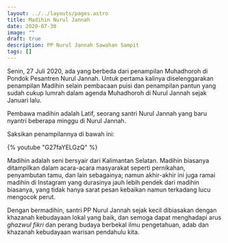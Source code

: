 ```yaml
---
layout: ../../layouts/pages.astro
title: Madihin Nurul Jannah
date: 2020-07-30
image: ""
draft: true
description: PP Nurul Jannah Sawahan Sampit
tags: []
---
```


Senin, 27 Juli 2020, ada yang berbeda dari penampilan Muhadhoroh di Pondok Pesantren Nurul Jannah. Untuk pertama kalinya diselenggarakan penampilan Madihin selain pembacaan puisi dan penampilan pantun yang sudah cukup lumrah dalam agenda Muhadhoroh di Nurul Jannah sejak Januari lalu.

Pembawa madihin adalah Latif, seorang santri Nurul Jannah yang baru nyantri beberapa minggu di Nurul Jannah.

Saksikan penampilannya di bawah ini:

{% youtube "G27faYELGzQ" %}

Madihin adalah seni bersyair dari Kalimantan Selatan. Madihin biasanya ditampilkan dalam acara-acara masyarakat seperti pernikahan, penyambutan tamu, dan lain sebagainya; namun akhir-akhir ini juga ramai madihin di Instagram yang durasinya jauh lebih pendek dari madihin biasanya, yang tidak hanya sarat pesan kebaikan namun terkadang lucu mengocok perut.

Dengan bermadihin, santri PP Nurul Jannah sejak kecil dibiasakan dengan khazanah kebudayaan lokal yang baik, dan semoga dapat menghadapi arus _ghazwul fikri_ dan perang budaya berbekal ilmu pengetahuan, adab dan khazanah kebudayaan warisan pendahulu kita.
